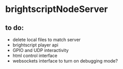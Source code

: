 # brightscriptNodeServer

## to do:
* delete local files to match server
* brightscript player api
* GPIO and UDP interactivity
* html control interface
* websockets interface to turn on debugging mode?